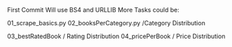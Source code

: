 First Commit 
Will use BS4 and URLLIB
More Tasks could be:

01_scrape_basics.py
02_booksPerCategory.py /Category Distribution

03_bestRatedBook / Rating Distribution 
04_pricePerBook / Price Distribution 